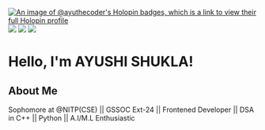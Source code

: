 [![An image of @ayuthecoder's Holopin badges, which is a link to view their full Holopin profile](https://holopin.me/ayuthecoder)](https://holopin.io/@ayuthecoder)
[![](https://github.githubassets.com/assets/pull-shark-default-498c279a747d.png)](https://github.githubassets.com/assets/pull-shark-default-498c279a747d.png)
[![](https://media.badgr.com/uploads/badges/assertion--AQgdaYpSa23mOPSM-bkig.png?versionId=4QDlJo1meF653fyISaJz31SjnPp3HY_E)](https://media.badgr.com/uploads/badges/assertion--AQgdaYpSa23mOPSM-bkig.png?versionId=4QDlJo1meF653fyISaJz31SjnPp3HY_E)
[![](https://gssoc.girlscript.tech/badges/1.png?imwidth=96)](https://gssoc.girlscript.tech/badges/1.png?imwidth=96)
# Hello, I'm AYUSHI SHUKLA!
## About Me
Sophomore at @NITP(CSE) || GSSOC Ext-24 || Frontened Developer || DSA in C++ || Python || A.I/M.L Enthusiastic


